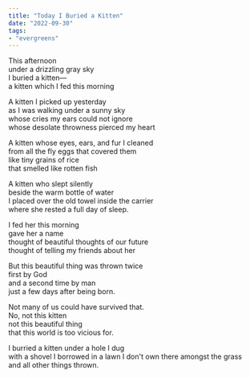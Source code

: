 ```yaml
---
title: "Today I Buried a Kitten"
date: "2022-09-30"
tags:
- "evergreens"
---
```


This afternoon  
under a drizzling gray sky  
I buried a kitten—  
a kitten which I fed this morning  

A kitten I picked up yesterday  
as I was walking under a sunny sky  
whose cries my ears could not ignore  
whose desolate throwness pierced my heart 

A kitten whose eyes, ears, and fur I cleaned  
from all the fly eggs that covered them  
like tiny grains of rice  
that smelled like rotten fish  

A kitten who slept silently  
beside the warm bottle of water  
I placed over the old towel inside the carrier  
where she rested a full day of sleep.  

I fed her this morning  
gave her a name  
thought of beautiful thoughts of our future  
thought of telling my friends about her  

But this beautiful thing was thrown twice  
first by God  
and a second time by man  
just a few days after being born.  

Not many of us could have survived that.  
No, not this kitten  
not this beautiful thing  
that this world is too vicious for.  

I burried a kitten under a hole I dug  
with a shovel I borrowed in a lawn I don't own
there amongst the grass  
and all other things thrown.  